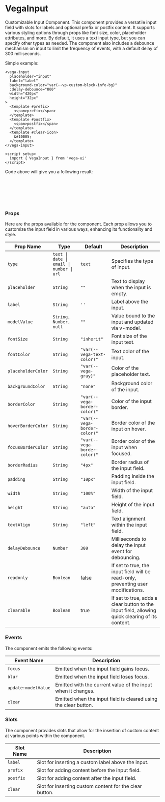 # VegaInput
Customizable Input Component.
This component provides a versatile input field with slots for labels and optional prefix or postfix content. It supports various styling options through props like font size, color, placeholder attributes, and more.
By default, it uses a text input type, but you can specify other types as needed. The component also includes a debounce mechanism on input to limit the frequency of events, with a default delay of 300 milliseconds.

Simple example:
```vue
<vega-input
  placeholder="input"
  label="label"
  background-color="var(--vp-custom-block-info-bg)"
  :delay-debounce="800"
  width="420px"
  height="32px"
>
  <template #prefix>
    <span>prefix</span>
  </template>
  <template #postfix>
    <span>postfix</span>
  </template>
  <template #clear-icon>
    &#10005;
  </template>
</vega-input>

<script setup>
  import { VegaInput } from 'vega-ui'
</script>

```

Code above will give you a following result:

<div style="height: 80px">
  <vega-input
      placeholder="input"
      label="label"
      background-color="var(--vp-custom-block-info-bg)"
      :delay-debounce="800"
      width="420px"
      height="32px"
    >
      <template v-slot:prefix>
        <slot name="prefix"></slot>
          <span>prefix</span>
      </template>
      <template v-slot:postfix>
        <span>postfix</span>
      </template>
    </vega-input>
</div>

### Props

Here are the props available for the component. Each prop allows you to customize the input field in various ways, enhancing its functionality and style.

| Prop Name          | Type                                     | Default                      | Description                                                                                     |
|--------------------|------------------------------------------|------------------------------|-------------------------------------------------------------------------------------------------|
| `type`             | `text \| date \| email \| number \| url` | `text`                       | Specifies the type of input.                                                                    |
| `placeholder`      | `String`                                 | `""`                         | Text to display when the input is empty.                                                        |
| `label`            | `String`                                 | `''`                         | Label above the input.                                                                          |
| `modelValue`       | `String, Number, null`                   | `""`                         | Value bound to the input and updated via v-model.                                               |
| `fontSize`         | `String`                                 | `"inherit"`                  | Font size of the input text.                                                                    |
| `fontColor`        | `String`                                 | `"var(--vega-text-color)"`   | Text color of the input.                                                                        |
| `placeholderColor` | `String`                                 | `"var(--vega-gray)"`         | Color of the placeholder text.                                                                  |
| `backgroundColor`  | `String`                                 | `"none"`                     | Background color of the input.                                                                  |
| `borderColor`      | `String`                                 | `"var(--vega-border-color)"` | Color of the input border.                                                                      |
| `hoverBorderColor` | `String`                                 | `"var(--vega-border-color)"` | Border color of the input on hover.                                                             |
| `focusBorderColor` | `String`                                 | `"var(--vega-border-color)"` | Border color of the input when focused.                                                         |
| `borderRadius`     | `String`                                 | `"4px"`                      | Border radius of the input field.                                                               |
| `padding`          | `String`                                 | `"10px"`                     | Padding inside the input field.                                                                 |
| `width`            | `String`                                 | `"100%"`                     | Width of the input field.                                                                       |
| `height`           | `String`                                 | `"auto"`                     | Height of the input field.                                                                      |
| `textAlign`        | `String`                                 | `"left"`                     | Text alignment within the input field.                                                          |
| `delayDebounce`    | `Number`                                 | `300`                        | Milliseconds to delay the input event for debouncing.                                           |
| `readonly`         | `Boolean`                                | false                        | If set to true, the input field will be read-only, preventing user modifications.               |
| `clearable`        | `Boolean`                                | true                         | If set to true, adds a clear button to the input field, allowing quick clearing of its content. |

### Events

The component emits the following events:

| Event Name          | Description                                                     |
|---------------------|-----------------------------------------------------------------|
| `focus`             | Emitted when the input field gains focus.                       |
| `blur`              | Emitted when the input field loses focus.                       |
| `update:modelValue` | Emitted with the current value of the input when it changes.    |
| `clear`             | Emitted when the input field is cleared using the clear button. |

### Slots

The component provides slots that allow for the insertion of custom content at various points within the component.

| Slot Name | Description                                             |
|-----------|---------------------------------------------------------|
| `label`   | Slot for inserting a custom label above the input.      |
| `prefix`  | Slot for adding content before the input field.         |
| `postfix` | Slot for adding content after the input field.          |
| `clear`   | Slot for inserting custom content for the clear button. |


<script setup>
import VegaInput from '../../src/components/VegaInput.vue'
</script>